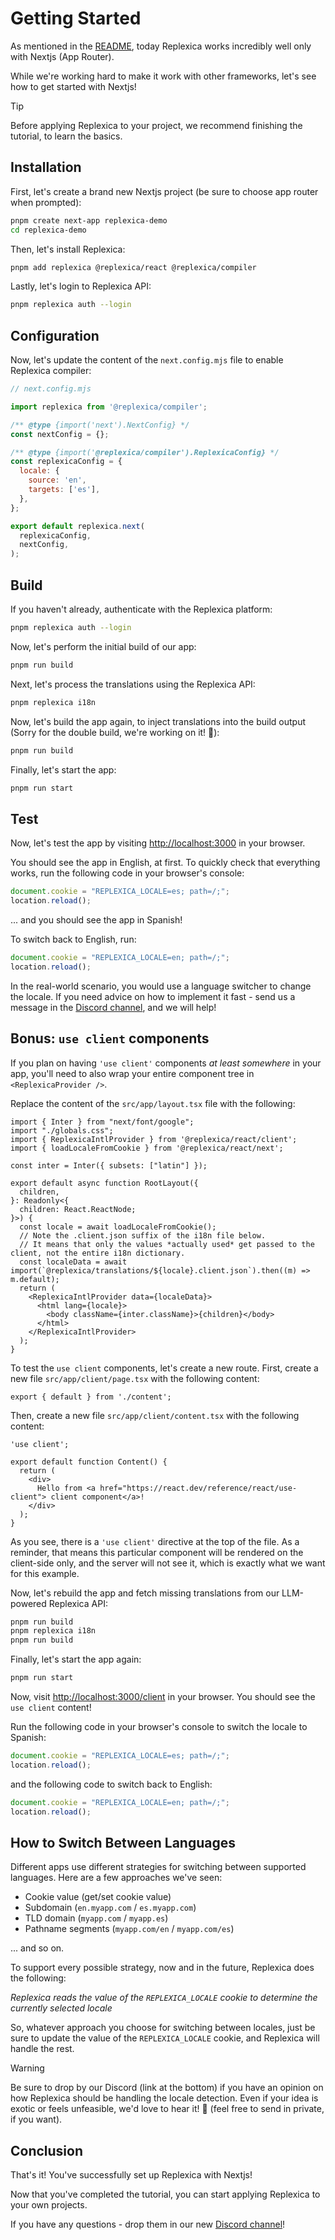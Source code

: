 # Getting Started

As mentioned in the [README](/readme.md), today Replexica works incredibly well only with Nextjs (App Router).

While we're working hard to make it work with other frameworks, let's see how to get started with Nextjs!

> [!TIP]
> Before applying Replexica to your project, we recommend finishing the tutorial, to learn the basics.

## Installation

First, let's create a brand new Nextjs project (be sure to choose app router when prompted):

```bash
pnpm create next-app replexica-demo
cd replexica-demo
```

Then, let's install Replexica:

```bash
pnpm add replexica @replexica/react @replexica/compiler
```

Lastly, let's login to Replexica API:

```bash
pnpm replexica auth --login
```

## Configuration

Now, let's update the content of the `next.config.mjs` file to enable Replexica compiler:

```js
// next.config.mjs

import replexica from '@replexica/compiler';

/** @type {import('next').NextConfig} */
const nextConfig = {};

/** @type {import('@replexica/compiler').ReplexicaConfig} */
const replexicaConfig = {
  locale: {
    source: 'en',
    targets: ['es'],
  },
};

export default replexica.next(
  replexicaConfig,
  nextConfig,
);

```

## Build

If you haven't already, authenticate with the Replexica platform:

```bash
pnpm replexica auth --login
```

Now, let's perform the initial build of our app:

```bash
pnpm run build
```

Next, let's process the translations using the Replexica API:

```bash
pnpm replexica i18n
```

Now, let's build the app again, to inject translations into the build output (Sorry for the double build, we're working on it! 🙏):

```bash
pnpm run build
```

Finally, let's start the app:

```bash
pnpm run start
```

## Test

Now, let's test the app by visiting [http://localhost:3000](http://localhost:3000) in your browser.

You should see the app in English, at first. To quickly check that everything works, run the following code in your browser's console:

```js
document.cookie = "REPLEXICA_LOCALE=es; path=/;";
location.reload();
```

... and you should see the app in Spanish!

To switch back to English, run:

```js
document.cookie = "REPLEXICA_LOCALE=en; path=/;";
location.reload();
```

In the real-world scenario, you would use a language switcher to change the locale. If you need advice on how to implement it fast - send us a message in the [Discord channel](https://discord.gg/GeK6AuSqzw), and we will help!

## Bonus: `use client` components

If you plan on having `'use client'` components *at least somewhere* in your app, you'll need to also wrap your entire component tree in `<ReplexicaProvider />`.

Replace the content of the `src/app/layout.tsx` file with the following:

```tsx
import { Inter } from "next/font/google";
import "./globals.css";
import { ReplexicaIntlProvider } from '@replexica/react/client';
import { loadLocaleFromCookie } from '@replexica/react/next';

const inter = Inter({ subsets: ["latin"] });

export default async function RootLayout({
  children,
}: Readonly<{
  children: React.ReactNode;
}>) {
  const locale = await loadLocaleFromCookie();
  // Note the .client.json suffix of the i18n file below.
  // It means that only the values *actually used* get passed to the client, not the entire i18n dictionary.
  const localeData = await import(`@replexica/translations/${locale}.client.json`).then((m) => m.default);
  return (
    <ReplexicaIntlProvider data={localeData}>
      <html lang={locale}>
        <body className={inter.className}>{children}</body>
      </html>
    </ReplexicaIntlProvider>
  );
}
```

To test the `use client` components, let's create a new route. First, create a new file `src/app/client/page.tsx` with the following content:

```tsx
export { default } from './content';
```

Then, create a new file `src/app/client/content.tsx` with the following content:

```tsx
'use client';

export default function Content() {
  return (
    <div>
      Hello from <a href="https://react.dev/reference/react/use-client"> client component</a>!
    </div>
  );
}
```

As you see, there is a `'use client'` directive at the top of the file. As a reminder, that means this particular component will be rendered on the client-side only, and the server will not see it, which is exactly what we want for this example.

Now, let's rebuild the app and fetch missing translations from our LLM-powered Replexica API:

```bash
pnpm run build
pnpm replexica i18n
pnpm run build
```

Finally, let's start the app again:

```bash
pnpm run start
```

Now, visit [http://localhost:3000/client](http://localhost:3000/client) in your browser. You should see the `use client` content!

Run the following code in your browser's console to switch the locale to Spanish:

```js
document.cookie = "REPLEXICA_LOCALE=es; path=/;";
location.reload();
```

and the following code to switch back to English:

```js
document.cookie = "REPLEXICA_LOCALE=en; path=/;";
location.reload();
```

## How to Switch Between Languages

Different apps use different strategies for switching between supported languages. Here are a few approaches we've seen:

* Cookie value (get/set cookie value)
* Subdomain (`en.myapp.com` / `es.myapp.com`)
* TLD domain (`myapp.com` / `myapp.es`)
* Pathname segments (`myapp.com/en` / `myapp.com/es`)

... and so on.

To support every possible strategy, now and in the future, Replexica does the following:

*Replexica reads the value of the `REPLEXICA_LOCALE` cookie to determine the currently selected locale*

So, whatever approach you choose for switching between locales, just be sure to update the value of the `REPLEXICA_LOCALE` cookie, and Replexica will handle the rest.

> [!WARNING]
> Be sure to drop by our Discord (link at the bottom) if you have an opinion on how Replexica should be handling the locale detection. Even if your idea is exotic or feels unfeasible, we'd love to hear it! 🙏 (feel free to send in private, if you want).

## Conclusion

That's it! You've successfully set up Replexica with Nextjs!

Now that you've completed the tutorial, you can start applying Replexica to your own projects.

If you have any questions - drop them in our new [Discord channel](https://discord.gg/GeK6AuSqzw)!

